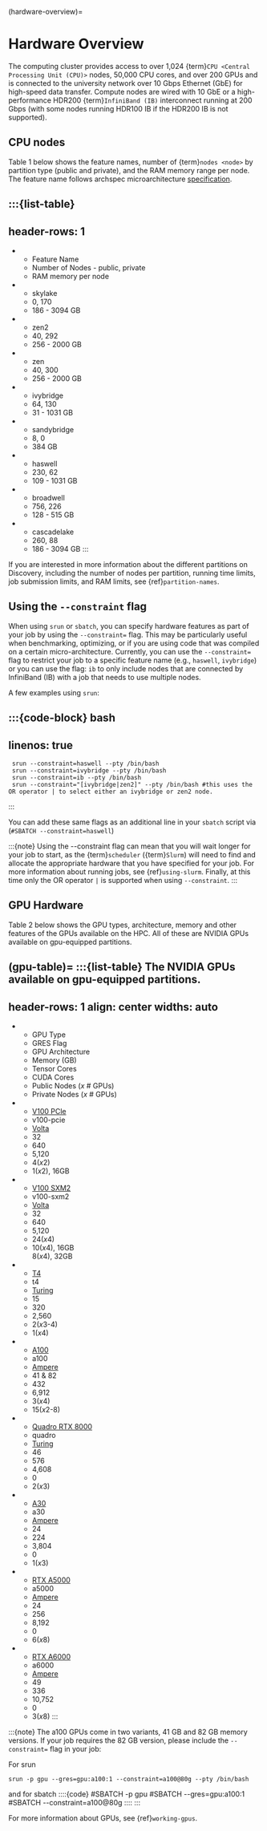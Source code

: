(hardware-overview)=

# Hardware Overview

The computing cluster provides access to over 1,024 {term}`CPU <Central Processing Unit (CPU)>` nodes, 50,000 CPU cores, and over 200 GPUs and is connected to the university network over 10 Gbps Ethernet (GbE) for high-speed data transfer. Compute nodes are wired with 10 GbE or a high-performance HDR200 {term}`InfiniBand (IB)` interconnect running at 200 Gbps (with some nodes running HDR100 IB if the HDR200 IB is not supported).

## CPU nodes

Table 1 below shows the feature names, number of {term}`nodes <node>` by partition type (public and private), and the RAM memory range per node. The feature name follows archspec microarchitecture [specification](https://archspec.readthedocs.io/en/latest/index.html).

:::{list-table}
---
header-rows: 1
---
* - Feature Name
  - Number of Nodes - public, private
  - RAM memory per node
* - skylake
  - 0, 170
  - 186 - 3094 GB
* - zen2
  - 40, 292
  - 256 - 2000 GB
* - zen
  - 40, 300
  - 256 - 2000 GB
* - ivybridge
  - 64, 130
  - 31 - 1031 GB
* - sandybridge
  - 8, 0
  - 384 GB
* - haswell
  - 230, 62
  - 109 - 1031 GB
* - broadwell
  - 756, 226
  - 128 - 515 GB
* - cascadelake
  - 260, 88
  - 186 - 3094 GB
:::

If you are interested in more information about the different partitions on Discovery, including the number of nodes per partition, running time limits, job submission limits, and RAM limits, see {ref}`partition-names`.

## Using the `--constraint` flag

When using `srun` or `sbatch`, you can specify hardware features as part of your job by using the `--constraint=` flag. This may be particularly useful when benchmarking, optimizing, or if you are using code that was compiled on a certain micro-architecture. Currently, you can use the `--constraint=` flag to restrict your job to a specific feature name (e.g., `haswell`, `ivybridge`) or you can use the flag: `ib` to only include nodes that are connected by InfiniBand (IB) with a job that needs to use multiple nodes.

A few examples using `srun`:

:::{code-block} bash
---
linenos: true
---
     srun --constraint=haswell --pty /bin/bash
     srun --constraint=ivybridge --pty /bin/bash
     srun --constraint=ib --pty /bin/bash
     srun --constraint="[ivybridge|zen2]" --pty /bin/bash #this uses the OR operator | to select either an ivybridge or zen2 node.
:::

You can add these same flags as an additional line in your `sbatch` script via (`#SBATCH --constraint=haswell`)

:::{note}
Using the --constraint flag can mean that you will wait longer for your job to start, as the {term}`scheduler` ({term}`Slurm`) will need to find and allocate the appropriate hardware that you have specified for your job. For more information about running jobs, see {ref}`using-slurm`. Finally, at this time only the OR operator `|` is supported when using `--constraint`.
:::


## GPU Hardware

Table 2 below shows the GPU types, architecture, memory and other features of the GPUs available on the HPC. All of these are NVIDIA GPUs available on gpu-equipped partitions.

(gpu-table)=
:::{list-table} The NVIDIA GPUs available on gpu-equipped partitions.
--------------
header-rows: 1
align: center
widths: auto
--------------

* - GPU Type
  - GRES Flag
  - GPU Architecture
  - Memory (GB)
  - Tensor Cores
  - CUDA Cores
  - Public Nodes (*x* # GPUs)
  - Private Nodes (*x* # GPUs)
* - [V100 PCle](https://images.nvidia.com/content/technologies/volta/pdf/tesla-volta-v100-datasheet-letter-fnl-web.pdf)
  - v100-pcie
  - [Volta](https://www.nvidia.com/en-us/data-center/volta-gpu-architecture/)
  - 32
  - 640
  - 5,120
  - 4(*x*2)
  - 1(*x*2), 16GB
* - [V100 SXM2](https://images.nvidia.com/content/technologies/volta/pdf/tesla-volta-v100-datasheet-letter-fnl-web.pdf)
  - v100-sxm2
  - [Volta](https://www.nvidia.com/en-us/data-center/volta-gpu-architecture/)
  - 32
  - 640
  - 5,120
  - 24(*x*4)
  - 10(*x*4), 16GB<br>8(*x*4), 32GB
* - [T4](https://www.nvidia.com/en-us/data-center/tesla-t4/)
  - t4
  - [Turing](https://developer.nvidia.com/blog/nvidia-turing-architecture-in-depth/)
  - 15
  - 320
  - 2,560
  - 2(*x*3-4)
  - 1(*x*4)
* - [A100](https://www.nvidia.com/en-us/data-center/a100/)
  - a100
  - [Ampere](https://www.nvidia.com/en-us/data-center/ampere-architecture/)
  - 41 & 82
  - 432
  - 6,912
  - 3(*x*4)
  - 15(*x*2-8)
* - [Quadro RTX 8000](https://www.nvidia.com/content/dam/en-zz/Solutions/design-visualization/quadro-product-literature/quadro-rtx-8000-us-nvidia-946977-r1-web.pdf)
  - quadro
  - [Turing](https://developer.nvidia.com/blog/nvidia-turing-architecture-in-depth/)
  - 46
  - 576
  - 4,608
  - 0
  - 2(*x*3)
* -  [A30](https://www.nvidia.com/en-us/data-center/products/a30-gpu/)
  - a30
  - [Ampere](https://www.nvidia.com/en-us/data-center/ampere-architecture/)
  - 24
  - 224
  - 3,804
  - 0
  - 1(*x*3)
* - [RTX A5000](https://www.nvidia.com/en-us/design-visualization/rtx-a5000/)
  - a5000
  - [Ampere](https://www.nvidia.com/en-us/data-center/ampere-architecture/)
  - 24
  - 256
  - 8,192
  - 0
  - 6(*x*8)
* - [RTX A6000](https://www.nvidia.com/en-us/design-visualization/rtx-a6000/)
  - a6000
  - [Ampere](https://www.nvidia.com/en-us/data-center/ampere-architecture/)
  - 49
  - 336
  - 10,752
  - 0
  - 3(*x*8)
:::

:::{note}
The a100 GPUs come in two variants, 41 GB and 82 GB memory versions. If your job requires the 82 GB version, please include the `--constraint=` flag in your job:

For srun

`srun -p gpu --gres=gpu:a100:1 --constraint=a100@80g --pty /bin/bash`

and for sbatch
::::{code}
#SBATCH -p gpu
#SBATCH --gres=gpu:a100:1
#SBATCH --constraint=a100@80g
::::
:::

For more information about GPUs, see {ref}`working-gpus`.
